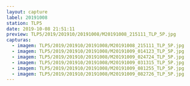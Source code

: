 ```yaml
---
layout: capture
label: 20191008
station: TLP5
date: 2019-10-08 21:51:11
preview: TLP5/2019/201910/20191008/M20191008_215111_TLP_5P.jpg
capturas:
  - imagem: TLP5/2019/201910/20191008/M20191008_215111_TLP_5P.jpg
  - imagem: TLP5/2019/201910/20191008/M20191009_014123_TLP_5P.jpg
  - imagem: TLP5/2019/201910/20191008/M20191009_024724_TLP_5P.jpg
  - imagem: TLP5/2019/201910/20191008/M20191009_031315_TLP_5P.jpg
  - imagem: TLP5/2019/201910/20191008/M20191009_081255_TLP_5P.jpg
  - imagem: TLP5/2019/201910/20191008/M20191009_082726_TLP_5P.jpg
---
```

